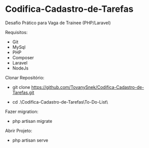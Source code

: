 # Codifica-Cadastro-de-Tarefas
Desafio Prático para Vaga de Trainee (PHP/Laravel)

Requisitos: 
- Git
- MySql
- PHP
- Composer
- Laravel
- NodeJs

Clonar Repositório:

- git clone https://github.com/TovanySnek/Codifica-Cadastro-de-Tarefas.git

- cd .\Codifica-Cadastro-de-Tarefas\To-Do-List\

Fazer migration:

- php artisan migrate

Abrir Projeto:

- php artisan serve